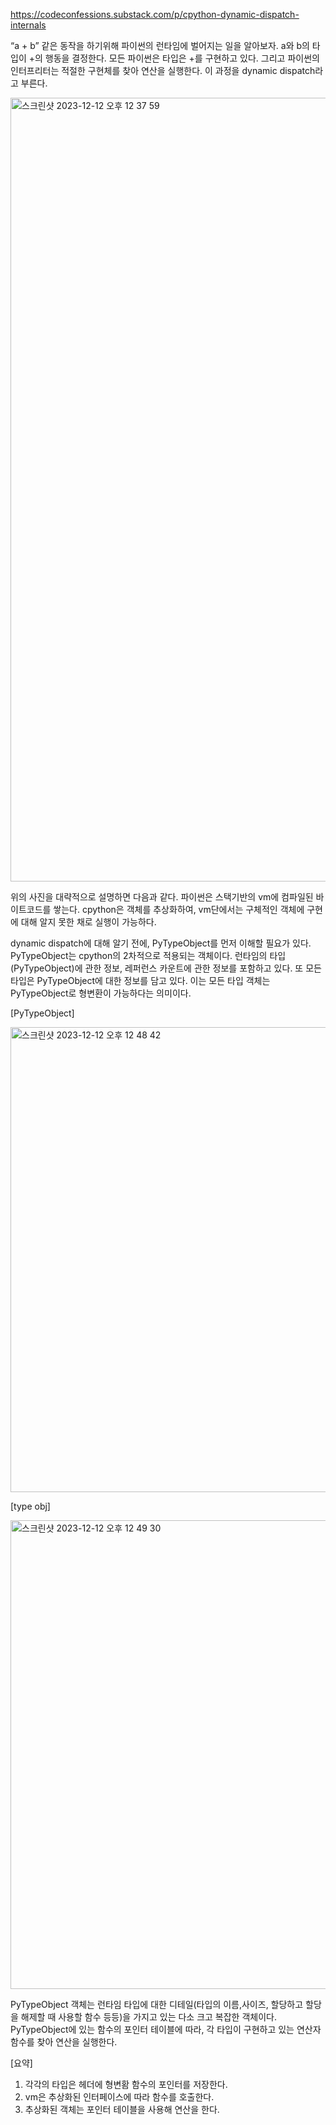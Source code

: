 https://codeconfessions.substack.com/p/cpython-dynamic-dispatch-internals

“a + b” 같은 동작을 하기위해 파이썬의 런타임에 벌어지는 일을 알아보자.
a와 b의 타입이 +의 행동을 결정한다.
모든 파이썬은 타입은 +를 구현하고 있다. 그리고 파이썬의 인터프리터는 적절한 구현체를 찾아 연산을 실행한다.
이 과정을 dynamic dispatch라고 부른다.

<img width="1254" alt="스크린샷 2023-12-12 오후 12 37 59" src="https://github.com/bosungpark/paper-markdown-document/assets/81157873/68be75c2-b85d-4d5f-93c1-9d3076df3a30">

위의 사진을 대략적으로 설명하면 다음과 같다.
파이썬은 스택기반의 vm에 컴파일된 바이트코드를 쌓는다.
cpython은 객체를 추상화하여, vm단에서는 구체적인 객체에 구현에 대해 알지 못한 채로 실행이 가능하다.

dynamic dispatch에 대해 알기 전에, PyTypeObject를 먼저 이해할 필요가 있다.
PyTypeObject는 cpython의 2차적으로 적용되는 객체이다.
런타임의 타입(PyTypeObject)에 관한 정보, 레퍼런스 카운트에 관한 정보를 포함하고 있다.
또 모든 타입은 PyTypeObject에 대한 정보를 담고 있다.
이는 모든 타입 객체는 PyTypeObject로 형변환이 가능하다는 의미이다.

[PyTypeObject]

<img width="744" alt="스크린샷 2023-12-12 오후 12 48 42" src="https://github.com/bosungpark/paper-markdown-document/assets/81157873/3f8e2aec-4070-4167-9f1b-b8359b69c2bd">

[type obj]

<img width="750" alt="스크린샷 2023-12-12 오후 12 49 30" src="https://github.com/bosungpark/paper-markdown-document/assets/81157873/65d55ff6-a5a5-496c-8a52-1e557955f392">

PyTypeObject 객체는 런타임 타입에 대한 디테일(타입의 이름,사이즈, 할당하고 할당을 해제할 때 사용할 함수 등등)을 가지고 있는 다소 크고 복잡한 객체이다.
PyTypeObject에 있는 함수의 포인터 테이블에 따라, 각 타입이 구현하고 있는 연산자 함수를 찾아 연산을 실행한다.

[요약]
1. 각각의 타입은 헤더에 형변홤 함수의 포인터를 저장한다.
2. vm은 추상화된 인터페이스에 따라 함수를 호출한다.
3. 추상화된 객체는 포인터 테이블을 사용해 연산을 한다.
